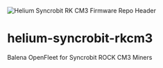 ![Helium Syncrobit RK CM3 Firmware Repo Header](https://cdn.shopify.com/s/files/1/0071/2281/3001/files/Nebra-Firmware-Github-Header-SyncroBit_2x_1.png?v=1673812646)

# helium-syncrobit-rkcm3
Balena OpenFleet for Syncrobit ROCK CM3 Miners
